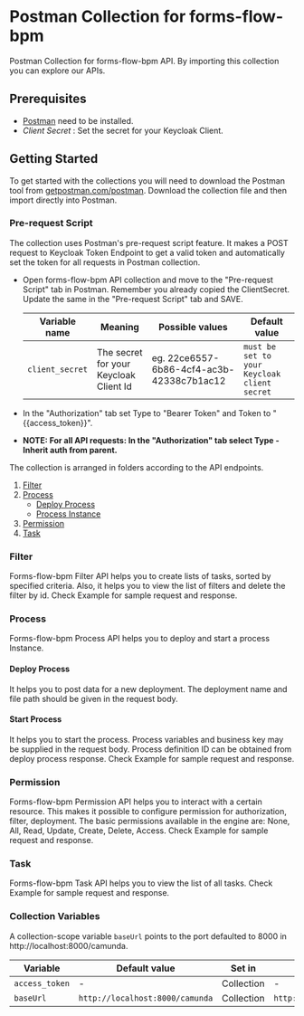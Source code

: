 
# Postman Collection for forms-flow-bpm

Postman Collection for forms-flow-bpm API. By importing this collection you can explore our APIs.

## Prerequisites

* [Postman](https://www.getpostman.com/) need to be installed.
* *Client Secret* :  Set the secret for your Keycloak Client.

## Getting Started

To get started with the collections you will need to download the Postman tool from [getpostman.com/postman](https://www.getpostman.com/postman). Download the collection file and then import directly into Postman.

### Pre-request Script

The collection uses Postman's pre-request script feature. It makes a POST request to Keycloak Token Endpoint to get a valid token and automatically set the token for all requests in Postman collection.
* Open forms-flow-bpm API collection and move to the "Pre-request Script" tab in Postman. Remember you already copied the ClientSecret. Update the same in the "Pre-request Script" tab and SAVE.

  Variable name | Meaning | Possible values | Default value |
  --- | --- | --- | ---
  `client_secret` |The secret for your Keycloak Client Id|eg. 22ce6557-6b86-4cf4-ac3b-42338c7b1ac12|`must be set to your Keycloak client secret` 

* In the "Authorization" tab set Type to "Bearer Token" and Token to "{{access_token}}". 
* **NOTE: For all API requests: In the "Authorization" tab select Type - Inherit auth from parent.**

The collection is arranged in folders according to the API endpoints.

1. [Filter](#filter)
2. [Process](#process)
   - [Deploy Process](#deploy-process)
   - [Process Instance](#process-instance)
3. [Permission](#permission)
4. [Task](#task)

### Filter

Forms-flow-bpm Filter API helps you to create lists of tasks, sorted by specified criteria. Also, it helps you to view the list of filters and delete the filter by id. Check Example for sample request and response.

### Process

Forms-flow-bpm Process API helps you to deploy and start a process Instance.

#### Deploy Process

 It helps you to post data for a new deployment. The deployment name and file path should be given in the request body.

#### Start Process

It helps you to start the process. Process variables and business key may be supplied in the request body. Process definition ID can be obtained from deploy process response. Check Example for sample request and response.

### Permission

Forms-flow-bpm Permission API helps you to interact with a certain resource. This makes it possible to configure permission for authorization, filter, deployment. The basic permissions available in the engine are: None, All, Read, Update, Create, Delete, Access. Check Example for sample request and response.

### Task

Forms-flow-bpm Task API helps you to view the list of all tasks. Check Example for sample request and response.

### Collection Variables

A collection-scope variable `baseUrl` points to the port defaulted to 8000 in http://localhost:8000/camunda.

|Variable  |Default value               |Set in         |Example|
|----------|----------------------------|---------------|-----------------|
|`access_token` |           -               |Collection    |   -   |
|`baseUrl`|`http://localhost:8000/camunda` |Collection     |`http://localhost:8000/camunda`|










